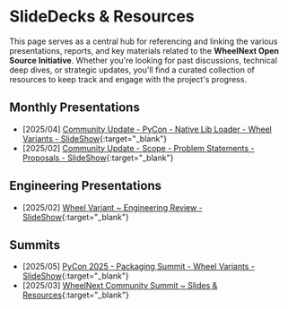 # SlideDecks & Resources

This page serves as a central hub for referencing and linking the various presentations, reports, and key materials
related to the **WheelNext Open Source Initiative**. Whether you're looking for past discussions, technical deep
dives, or strategic updates, you'll find a curated collection of resources to keep track and engage with the project's progress.

## Monthly Presentations

- [2025/04] [Community Update - PyCon - Native Lib Loader - Wheel Variants - SlideShow](site:assets/slidedecks/monthly_meetings/2025_04-WheelNext_Community_Update.pdf){:target="_blank"}
- [2025/02] [Community Update - Scope - Problem Statements - Proposals - SlideShow](site:assets/slidedecks/monthly_meetings/2025_02-WheelNext_OSS_Initiative.pdf){:target="_blank"}

## Engineering Presentations

- [2025/02] [Wheel Variant ~ Engineering Review - SlideShow](site:assets/slidedecks/engineering/2025_02-WheelNext_Engineering_Review-Wheel_Variants.pdf){:target="_blank"}

## Summits

- [2025/05] [PyCon 2025 - Packaging Summit - Wheel Variants - SlideShow](site:assets/slidedecks/pycon/2025/PyCon_2025_-_Packaging_Summit_-_Wheel_Variants.pdf){:target="_blank"}
- [2025/03] [WheelNext Community Summit ~ Slides & Resources](site:summits/2025_03/slidedecks_and_resources/){:target="_blank"}
